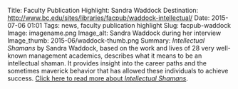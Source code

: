 Title: Faculty Publication Highlight: Sandra Waddock
Destination: http://www.bc.edu/sites/libraries/facpub/waddock-intellectual/
Date: 2015-07-06 01:01 
Tags: news, faculty publication highlight 
Slug: facpub-waddock
Image: imagename.png
Image_alt: Sandra Waddock during her interview
Image_thumb: 2015-06/waddock-thumb.png
Summary: <em>Intellectual Shamans</em> by Sandra Waddock, based on the work and lives of 28 very well-known management academics, describes what it means to be an intellectual shaman. It provides insight into the career paths and the sometimes maverick behavior that has allowed these individuals to achieve success. [Click here to read more about <em>Intellectual Shamans</em>](http://www.bc.edu/sites/libraries/facpub/waddock-intellectual/).

